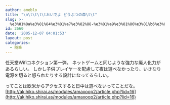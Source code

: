 ```yaml
---
author: ameblo
title: "\n\t\t\t\tおいでよ どうぶつの森\t\t"
slug: >-
  %e3%81%8a%e3%81%84%e3%81%a7%e3%82%88-%e3%81%a9%e3%81%86%e3%81%b6%e3%81%a4%e3%81%ae%e6%a3%ae
id: 2660
date: '2005-12-07 04:01:53'
layout: post
categories:
  - 随筆
---
```


任天堂Wifiコネクション第一弾。 ネットゲームと同じような強力な廃人化力があるらしい。 しかし子供プレイヤーを配慮して夜は遊べなかったり、いきなり電源を切ると怒られたりする設計になってるらしい。

ってことは欧米からアクセスすると日中は遊べないってことだな。 [http://akihiko.shirai.as/modules/amaxoop2/article.php?lid=16](http://akihiko.shirai.as/modules/amaxoop2/article.php?lid=16)